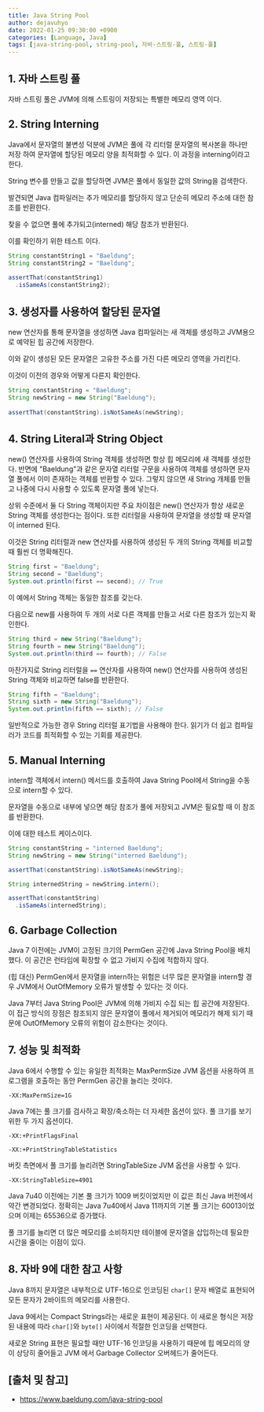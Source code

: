 ```yaml
---
title: Java String Pool
author: dejavuhyo
date: 2022-01-25 09:30:00 +0900
categories: [Language, Java]
tags: [java-string-pool, string-pool, 자바-스트링-풀, 스트링-풀]
---
```


## 1. 자바 스트링 풀
자바 스트링 풀은 JVM에 의해 스트링이 저장되는 특별한 메모리 영역 이다.

## 2. String Interning
Java에서 문자열의 불변성 덕분에 JVM은 풀에 각 리터럴 문자열의 복사본을 하나만 저장 하여 문자열에 할당된 메모리 양을 최적화할 수 있다. 이 과정을 interning이라고 한다.

String 변수를 만들고 값을 할당하면 JVM은 풀에서 동일한 값의 String을 검색한다.

발견되면 Java 컴파일러는 추가 메모리를 할당하지 않고 단순히 메모리 주소에 대한 참조를 반환한다.

찾을 수 없으면 풀에 추가되고(interned) 해당 참조가 반환된다.

이를 확인하기 위한 테스트 이다.

```java
String constantString1 = "Baeldung";
String constantString2 = "Baeldung";
        
assertThat(constantString1)
  .isSameAs(constantString2);
```

## 3. 생성자를 사용하여 할당된 문자열
new 연산자를 통해 문자열을 생성하면 Java 컴파일러는 새 객체를 생성하고 JVM용으로 예약된 힙 공간에 저장한다.

이와 같이 생성된 모든 문자열은 고유한 주소를 가진 다른 메모리 영역을 가리킨다.

이것이 이전의 경우와 어떻게 다른지 확인한다.

```java
String constantString = "Baeldung";
String newString = new String("Baeldung");
 
assertThat(constantString).isNotSameAs(newString);
```

## 4. String Literal과 String Object
new() 연산자를 사용하여 String 객체를 생성하면 항상 힙 메모리에 새 객체를 생성한다. 반면에 "Baeldung"과 같은 문자열 리터럴 구문을 사용하여 객체를 생성하면 문자열 풀에서 이미 존재하는 객체를 반환할 수 있다. 그렇지 않으면 새 String 개체를 만들고 나중에 다시 사용할 수 있도록 문자열 풀에 넣는다.

상위 수준에서 둘 다 String 객체이지만 주요 차이점은 new() 연산자가 항상 새로운 String 객체를 생성한다는 점이다. 또한 리터럴을 사용하여 문자열을 생성할 때 문자열이 interned 된다.

이것은 String 리터럴과 new 연산자를 사용하여 생성된 두 개의 String 객체를 비교할 때 훨씬 더 명확해진다.

```java
String first = "Baeldung"; 
String second = "Baeldung"; 
System.out.println(first == second); // True
```

이 예에서 String 객체는 동일한 참조를 갖는다.

다음으로 new를 사용하여 두 개의 서로 다른 객체를 만들고 서로 다른 참조가 있는지 확인한다.

```java
String third = new String("Baeldung");
String fourth = new String("Baeldung"); 
System.out.println(third == fourth); // False
```

마찬가지로 String 리터럴을 ```==``` 연산자를 사용하여 new() 연산자를 사용하여 생성된 String 객체와 비교하면 false를 반환한다.

```java
String fifth = "Baeldung";
String sixth = new String("Baeldung");
System.out.println(fifth == sixth); // False
```

일반적으로 가능한 경우 String 리터럴 표기법을 사용해야 한다. 읽기가 더 쉽고 컴파일러가 코드를 최적화할 수 있는 기회를 제공한다.

## 5. Manual Interning
intern할 객체에서 intern() 메서드를 호출하여 Java String Pool에서 String을 수동으로 intern할 수 있다.

문자열을 수동으로 내부에 넣으면 해당 참조가 풀에 저장되고 JVM은 필요할 때 이 참조를 반환한다.

이에 대한 테스트 케이스이다.

```java
String constantString = "interned Baeldung";
String newString = new String("interned Baeldung");

assertThat(constantString).isNotSameAs(newString);

String internedString = newString.intern();

assertThat(constantString)
  .isSameAs(internedString);
```

## 6. Garbage Collection
Java 7 이전에는 JVM이 고정된 크기의 PermGen 공간에 Java String Pool을 배치했다. 이 공간은 런타임에 확장할 수 없고 가비지 수집에 적합하지 않다.

(힙 대신) PermGen에서 문자열을 intern하는 위험은 너무 많은 문자열을 intern할 경우 JVM에서 OutOfMemory 오류가 발생할 수 있다는 것 이다.

Java 7부터 Java String Pool은 JVM에 의해 가비지 수집 되는 힙 공간에 저장된다. 이 접근 방식의 장점은 참조되지 않은 문자열이 풀에서 제거되어 메모리가 해제 되기 때문에 OutOfMemory 오류의 위험이 감소한다는 것이다.

## 7. 성능 및 최적화
Java 6에서 수행할 수 있는 유일한 최적화는 MaxPermSize JVM 옵션을 사용하여 프로그램을 호출하는 동안 PermGen 공간을 늘리는 것이다.

```text
-XX:MaxPermSize=1G
```

Java 7에는 풀 크기를 검사하고 확장/축소하는 더 자세한 옵션이 있다. 풀 크기를 보기 위한 두 가지 옵션이다.

```text
-XX:+PrintFlagsFinal
```

```text
-XX:+PrintStringTableStatistics
```

버킷 측면에서 풀 크기를 늘리려면 StringTableSize JVM 옵션을 사용할 수 있다.

```text
-XX:StringTableSize=4901
```

Java 7u40 이전에는 기본 풀 크기가 1009 버킷이었지만 이 값은 최신 Java 버전에서 약간 변경되었다. 정확히는 Java 7u40에서 Java 11까지의 기본 풀 크기는 60013이었으며 이제는 65536으로 증가했다.

풀 크기를 늘리면 더 많은 메모리를 소비하지만 테이블에 문자열을 삽입하는데 필요한 시간을 줄이는 이점이 있다.

## 8. 자바 9에 대한 참고 사항
Java 8까지 문자열은 내부적으로 UTF-16으로 인코딩된 ```char[]``` 문자 배열로 표현되어 모든 문자가 2바이트의 메모리를 사용한다.

Java 9에서는 Compact Strings라는 새로운 표현이 제공된다. 이 새로운 형식은 저장된 내용에 따라 ```char[]```와 ```byte[]``` 사이에서 적절한 인코딩을 선택한다.

새로운 String 표현은 필요할 때만 UTF-16 인코딩을 사용하기 때문에 힙 메모리의 양이 상당히 줄어들고 JVM 에서 Garbage Collector 오버헤드가 줄어든다.

## [출처 및 참고]
* <https://www.baeldung.com/java-string-pool>
